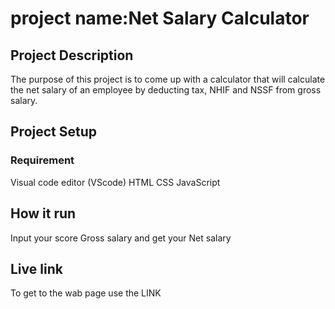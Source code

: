# project name:Net Salary Calculator


## Project Description
The purpose of this project is to come up with a calculator that will calculate the net salary of an employee by deducting tax, NHIF and NSSF from gross salary.

## Project Setup

### Requirement
Visual code editor (VScode)
HTML
CSS
JavaScript

## How it run
Input your score Gross salary and get your Net salary

## Live link
To get to the wab page use the LINK





